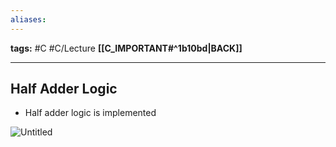 ```yaml
---
aliases:
---
```

**tags:** #C #C/Lecture 
**[[C_IMPORTANT#^1b10bd|BACK]]**

---
## Half Adder Logic 
- Half adder logic is implemented

![Untitled](Untitled%204.png)